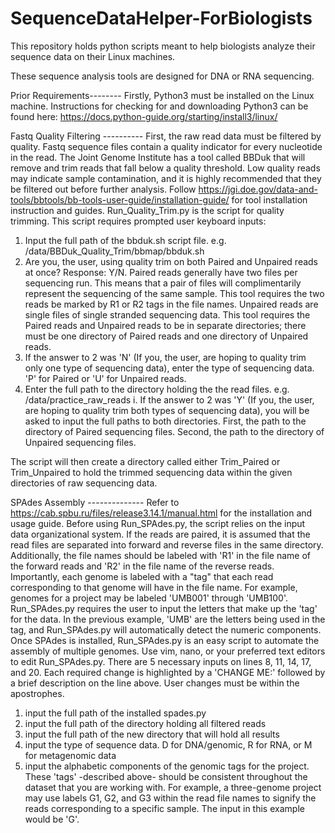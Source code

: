 # SequenceDataHelper-ForBiologists
This repository holds python scripts meant to help biologists analyze their sequence data on their Linux machines.

These sequence analysis tools are designed for DNA or RNA sequencing. 

Prior Requirements--------
Firstly, Python3 must be installed on the Linux machine. Instructions for checking for and downloading Python3 can be found here: https://docs.python-guide.org/starting/install3/linux/ 


Fastq Quality Filtering ----------
  First, the raw read data must be filtered by quality. Fastq sequence files contain a quality indicator for every nucleotide in the read. The Joint Genome Institute has a tool called BBDuk that will remove and trim reads that fall below a quality threshold. Low quality reads may indicate sample contamination, and it is highly recommended that they be filtered out before further analysis. 
Follow https://jgi.doe.gov/data-and-tools/bbtools/bb-tools-user-guide/installation-guide/ for tool installation instruction and guides. 
Run_Quality_Trim.py is the script for quality trimming. This script requires prompted user keyboard inputs:
1. Input the full path of the bbduk.sh script file. e.g. /data/BBDuk_Quality_Trim/bbmap/bbduk.sh
2. Are you, the user, using quality trim on both Paired and Unpaired reads at once? Response: Y/N. Paired reads generally have two files per sequencing run. This means that a pair of files will complimentarily represent the sequencing of the same sample. This tool requires the two reads be marked by R1 or R2 tags in the file names. Unpaired reads are single files of single stranded sequencing data. 
This tool requires the Paired reads and Unpaired reads to be in separate directories; there must be one directory of Paired reads and one directory of Unpaired reads.
3. If the answer to 2 was 'N' (If you, the user, are hoping to quality trim only one type of sequencing data), enter the type of sequencing data. 'P' for Paired or 'U' for Unpaired reads.
4. Enter the full path to the directory holding the the read files. e.g. /data/practice_raw_reads
i. If the answer to 2 was 'Y' (If you, the user, are hoping to quality trim both types of sequencing data), you will be asked to input the full paths to both directories. First, the path to the directory of Paired sequencing files. Second, the path to the directory of Unpaired sequencing files. 

The script will then create a directory called either Trim_Paired or Trim_Unpaired to hold the trimmed sequencing data within the given directories of raw sequencing data. 

SPAdes Assembly --------------
  Refer to https://cab.spbu.ru/files/release3.14.1/manual.html for the installation and usage guide. Before using Run_SPAdes.py, the script relies on the input data organizational system. If the reads are paired, it is assumed that the read files are separated into forward and reverse files in the same directory. Additionally, the file names should be labeled with 'R1' in the file name of the forward reads and 'R2' in the file name of the reverse reads. 
  Importantly, each genome is labeled with a "tag" that each read corresponding to that genome will have in the file name. For example, genomes for a project may be labeled 'UMB001' through 'UMB100'.  Run_SPAdes.py requires the user to input the letters that make up the 'tag' for the data. In the previous example, 'UMB' are the letters being used in the tag, and Run_SPAdes.py will automatically detect the numeric components. 
  Once SPAdes is installed, Run_SPAdes.py is an easy script to automate the assembly of multiple genomes. Use vim, nano, or your preferred text editors to edit Run_SPAdes.py. There are 5 necessary inputs on lines 8, 11, 14, 17, and 20. Each required change is highlighted by a 'CHANGE ME:' followed by a brief description on the line above. User changes must be within the apostrophes. 
  1. input the full path of the installed spades.py
  2. input the full path of the directory holding all filtered reads
  3. input the full path of the new directory that will hold all results
  4. input the type of sequence data. D for DNA/genomic, R for RNA, or M for metagenomic data
  5. input the alphabetic components of the genomic tags for the project. These 'tags' -described above- should be consistent throughout the dataset that you are working with. For example, a three-genome project may use labels G1, G2, and G3 within the read file names to signify the reads corresponding to a specific sample. The input in this example would be 'G'.
